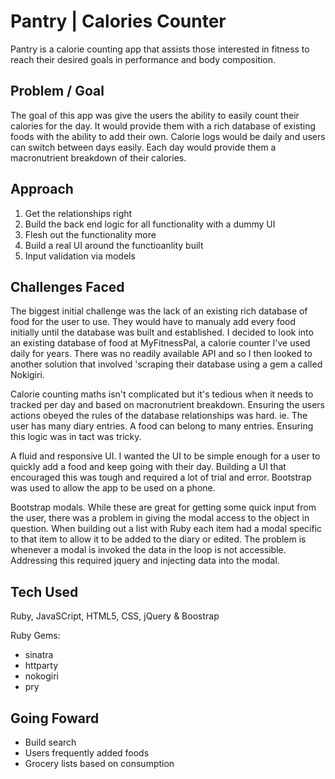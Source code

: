 # Pantry | Calories Counter

Pantry is a calorie counting app that assists those interested in fitness to reach their desired goals in performance and body composition.

## Problem / Goal

The goal of this app was give the users the ability to easily count their calories for the day. It would provide them with a rich database of existing foods with the ability to add their own. Calorie logs would be daily and users can switch between days easily. Each day would provide them a macronutrient breakdown of their calories.

## Approach

1. Get the relationships right
2. Build the back end logic for all functionality with a dummy UI
3. Flesh out the functionality more
4. Build a real UI around the functioanlity built
5. Input validation via models

## Challenges Faced

The biggest initial challenge was the lack of an existing rich database of food for the user to use. They would have to manualy add every food initially until the database was built and established. I decided to look into an existing database of food at MyFitnessPal, a calorie counter I've used daily for years. There was no readily available API and so I then looked to another solution that involved 'scraping their database using a gem a called Nokigiri.

Calorie counting maths isn't complicated but it's tedious when it needs to tracked per day and based on macronutrient breakdown. Ensuring the users actions obeyed the rules of the database relationships was hard. ie. The user has many diary entries. A food can belong to many entries. Ensuring this logic was in tact was tricky.

A fluid and responsive UI. I wanted the UI to be simple enough for a user to quickly add a food and keep going with their day. Building a UI that encouraged this was tough and required a lot of trial and error. Bootstrap was used to allow the app to be used on a phone.

Bootstrap modals. While these are great for getting some quick input from the user, there was a problem in giving the modal access to the object in question. When building out a list with Ruby each item had a modal specific to that item to allow it to be added to the diary or edited. The problem is whenever a modal is invoked the data in the loop is not accessible. Addressing this required jquery and injecting data into the modal.

## Tech Used

Ruby, JavaSCript, HTML5, CSS, jQuery & Boostrap

Ruby Gems:
- sinatra
- httparty
- nokogiri
- pry

## Going Foward

* Build search
* Users frequently added foods
* Grocery lists based on consumption

